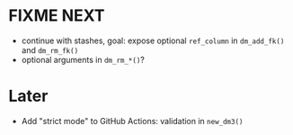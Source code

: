 # FIXME NEXT

- continue with stashes, goal: expose optional `ref_column` in `dm_add_fk()` and `dm_rm_fk()`
- optional arguments in `dm_rm_*()`?

# Later

- Add "strict mode" to GitHub Actions: validation in `new_dm3()`
